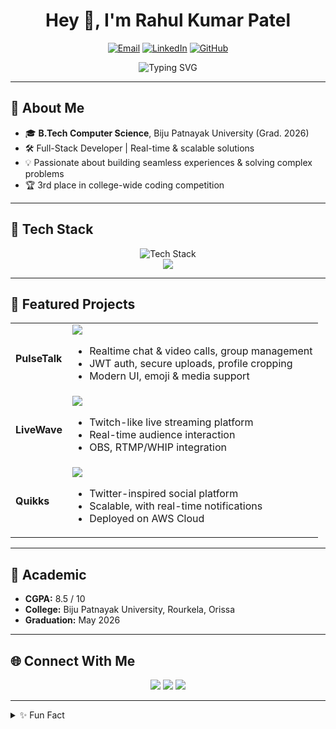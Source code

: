 <!-- Banner or GIF (optional, uncomment to use) -->
<!-- ![Header image or cool GIF](https://i.imgur.com/your-custom-banner.gif) -->

<h1 align="center">Hey 👋, I'm Rahul Kumar Patel</h1>
<p align="center">
  <a href="mailto:rahulkumarpatelj5@gmail.com"><img src="https://img.shields.io/badge/Email-rahulkumarpatelj5@gmail.com-red?style=flat-square&logo=gmail&logoColor=white" alt="Email"></a>
  <a href="https://www.linkedin.com/in/rahul-kumar-patel-31353622a"><img src="https://img.shields.io/badge/LinkedIn-Connect-blue?style=flat-square&logo=linkedin&logoColor=white" alt="LinkedIn"></a>
  <a href="https://github.com/Rkp420"><img src="https://img.shields.io/badge/GitHub-Rkp420-black?style=flat-square&logo=github&logoColor=white" alt="GitHub"></a>
</p>

<p align="center">
  <img src="https://readme-typing-svg.demolab.com?font=Fira+Code&weight=500&size=28&pause=1000&color=36BCF7&background=FFFFFF00&center=true&vCenter=true&width=600&lines=Full-Stack+Web+%26+App+Developer;Real-Time+%7C+Scalable+App+Specialist;Clean+Code+%7C+Modern+UIs;Open+Source+Enthusiast" alt="Typing SVG" />
</p>

---

## 🚀 About Me

- 🎓 **B.Tech Computer Science**, Biju Patnayak University (Grad. 2026)
- 🛠️ Full-Stack Developer | Real-time & scalable solutions
- 💡 Passionate about building seamless experiences & solving complex problems
- 🏆 3rd place in college-wide coding competition

---

## 🧰 Tech Stack

<p align="center">
  <img src="https://skillicons.dev/icons?i=react,nextjs,nodejs,express,mongodb,postgres,js,ts,cpp,java,tailwind,html,css,aws,graphql,redis" alt="Tech Stack" /><br>
  <img src="https://img.shields.io/badge/Data%20Structures%20%26%20Algorithms-Proficient-informational?style=flat&logo=codewars&logoColor=white">
</p>

---

## 📌 Featured Projects

<table>
  <tr>
    <td><b>PulseTalk</b></td>
    <td>
      <img src="https://img.shields.io/badge/Stack-MERN%20%7C%20WebRTC%20%7C%20Socket.io-blue?logo=javascript&logoColor=white">
      <br>
      <ul>
        <li>Realtime chat & video calls, group management</li>
        <li>JWT auth, secure uploads, profile cropping</li>
        <li>Modern UI, emoji & media support</li>
      </ul>
    </td>
  </tr>
  <tr>
    <td><b>LiveWave</b></td>
    <td>
      <img src="https://img.shields.io/badge/Stack-Next.js%20%7C%20Tailwind%20%7C%20Prisma%20%7C%20MySQL-blue?logo=next.js&logoColor=white">
      <br>
      <ul>
        <li>Twitch-like live streaming platform</li>
        <li>Real-time audience interaction</li>
        <li>OBS, RTMP/WHIP integration</li>
      </ul>
    </td>
  </tr>
  <tr>
    <td><b>Quikks</b></td>
    <td>
      <img src="https://img.shields.io/badge/Stack-Node.js%20%7C%20GraphQL%20%7C%20AWS%20%7C%20Redis-blue?logo=node.js&logoColor=white">
      <br>
      <ul>
        <li>Twitter-inspired social platform</li>
        <li>Scalable, with real-time notifications</li>
        <li>Deployed on AWS Cloud</li>
      </ul>
    </td>
  </tr>
</table>

---

## 📝 Academic

- **CGPA:** 8.5 / 10
- **College:** Biju Patnayak University, Rourkela, Orissa
- **Graduation:** May 2026

---

## 🌐 Connect With Me

<p align="center">
  <a href="mailto:rahulkumarpatelj5@gmail.com"><img src="https://img.shields.io/badge/Email-red?logo=gmail&logoColor=white"></a>
  <a href="https://www.linkedin.com/in/rahul-kumar-patel-31353622a"><img src="https://img.shields.io/badge/LinkedIn-blue?logo=linkedin&logoColor=white"></a>
  <a href="https://github.com/Rkp420"><img src="https://img.shields.io/badge/GitHub-black?logo=github&logoColor=white"></a>
</p>

---

<details>
  <summary>✨ Fun Fact</summary>
  <p>I'm always up for a new coding challenge and love building things that make life easier!</p>
</details>

<!--
⭐️ Inspired by modern developer portfolio READMEs. Feel free to reach out for collaboration or freelance opportunities!
-->
